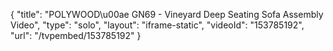 {
    "title": "POLYWOOD\u00ae GN69 - Vineyard Deep Seating Sofa Assembly Video",
    "type": "solo",
    "layout": "iframe-static",
    "videoId": "153785192",
    "url": "\/tvpembed\/153785192"
}